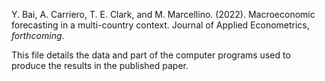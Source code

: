 Y. Bai, A. Carriero, T. E. Clark, and M. Marcellino. (2022). Macroeconomic forecasting in a multi-country context. Journal of Applied Econometrics, *forthcoming*.

This file details the data and part of the computer programs used to produce the results in the published paper.

